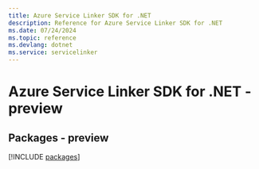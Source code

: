 ```yaml
---
title: Azure Service Linker SDK for .NET
description: Reference for Azure Service Linker SDK for .NET
ms.date: 07/24/2024
ms.topic: reference
ms.devlang: dotnet
ms.service: servicelinker
---
```

# Azure Service Linker SDK for .NET - preview
## Packages - preview
[!INCLUDE [packages](service-linker-index.md)]